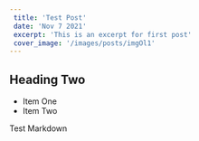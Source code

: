 ```yaml
---
 title: 'Test Post'
 date: 'Nov 7 2021'
 excerpt: 'This is an excerpt for first post'
 cover_image: '/images/posts/imgOl1'
---
```

## Heading Two

* Item One
* Item Two

Test Markdown